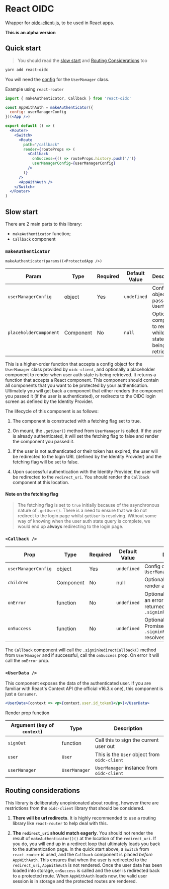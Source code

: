 # React OIDC

Wrapper for [oidc-client-js](https://github.com/IdentityModel/oidc-client-js), to be used in React apps.

**This is an alpha version**

## Quick start

> You should read the [slow start](https://github.com/thchia/react-oidc#slow-start) and [Routing Considerations](https://github.com/thchia/react-oidc#routing-considerations) too

```bash
yarn add react-oidc
```

You will need the [config](https://github.com/IdentityModel/oidc-client-js/wiki#configuration) for the `UserManager` class.

Example using `react-router`

```jsx
import { makeAuthenticator, Callback } from 'react-oidc'

const AppWithAuth = makeAuthenticator({
  config: userManagerConfig
})(<App />)

export default () => (
  <Router>
    <Switch>
      <Route
        path="/callback"
        render={routeProps => (
          <Callback
            onSuccess={() => routeProps.history.push('/')}
            userManagerConfig={userManagerConfig}
          />
        )}
      />
      <AppWithAuth />
    </Switch>
  </Router>
)
```

## Slow start

There are 2 main parts to this library:

- `makeAuthenticator` function;
- `Callback` component

### `makeAuthenticator`

`makeAuthenticator(params)(<ProtectedApp />)`

| Param                  | Type      | Required | Default Value | Description                                                      |
| ---------------------- | --------- | -------- | ------------- | ---------------------------------------------------------------- |
| `userManagerConfig`    | object    | Yes      | `undefined`   | Config object to pass to `UserManager`                           |
| `placeholderComponent` | Component | No       | `null`        | Optional component to render while auth state is being retrieved |

This is a higher-order function that accepts a config object for the `UserManager` class provided by `oidc-client`, and optionally a placeholder component to render when user auth state is being retrieved. It returns a function that accepts a React component. This component should contain all components that you want to be protected by your authentication. Ultimately you will get back a component that either renders the component you passed it (if the user is authenticated), or redirects to the OIDC login screen as defined by the Identity Provider.

The lifecycle of this component is as follows:

1.  The component is constructed with a fetching flag set to true.

2.  On mount, the `.getUser()` method from `UserManager` is called. If the user is already authenticated, it will set the fetching flag to false and render the component you passed it.

3.  If the user is not authenticated or their token has expired, the user will be redirected to the login URL (defined by the Identity Provider) and the fetching flag will be set to false.

4.  Upon successful authentication with the Identity Provider, the user will be redirected to the `redirect_uri`. You should render the `Callback` component at this location.

#### Note on the fetching flag

> The fetching flag is set to `true` initially because of the asynchronous nature of `.getUser()`. There is a need to ensure that we do not redirect to the login page whilst `getUser` is resolving. Without some way of knowing when the user auth state query is complete, we would end up **always** redirecting to the login page.

### `<Callback />`

| Prop                | Type      | Required | Default Value | Description                                                                                     |
| ------------------- | --------- | -------- | ------------- | ----------------------------------------------------------------------------------------------- |
| `userManagerConfig` | object    | Yes      | `undefined`   | Config object to pass to `UserManager`                                                          |
| `children`          | Component | No       | null          | Optional component to render at the redirect page                                               |
| `onError`           | function  | No       | `undefined`   | Optional callback if there is an error from the Promise returned by `.signinRedirectCallback()` |
| `onSuccess`         | function  | No       | `undefined`   | Optional callback when the Promise from `.signinRedirectCallback()` resolves                    |

The `Callback` component will call the `.signinRedirectCallback()` method from `UserManager` and if successful, call the `onSuccess` prop. On error it will call the `onError` prop.

### `<UserData />`

This component exposes the data of the authenticated user. If you are familiar with React's Context API (the official v16.3.x one), this component is just a `Consumer`.

```jsx
<UserData>{context => <p>{context.user.id_token}</p>}</UserData>
```

Render prop function

| Argument (key of `context`) | Type          | Description                                  |
| --------------------------- | ------------- | -------------------------------------------- |
| `signOut`                   | function      | Call this to sign the current user out       |
| `user`                      | `User`        | This is the `User` object from `oidc-client` |
| `userManager`               | `UserManager` | `UserManager` instance from `oidc-client`    |

## Routing considerations

This library is deliberately unopinionated about routing, however there are restrictions from the `oidc-client` library that should be considered.

1.  **There will be url redirects**. It is highly recommended to use a routing library like `react-router` to help deal with this.

2.  **The `redirect_uri` should match eagerly**. You should not render the result of `makeAuthenticator()()` at the location of the `redirect_uri`. If you do, you will end up in a redirect loop that ultimately leads you back to the authentication page. In the quick start above, a `Switch` from `react-router` is used, and the `Callback` component is placed _before_ `AppWithAuth`. This ensures that when the user is redirected to the `redirect_uri`, `AppWithAuth` is not rendered. Once the user data has been loaded into storage, `onSuccess` is called and the user is redirected back to a protected route. When `AppWithAuth` loads now, the valid user session is in storage and the protected routes are rendered.
